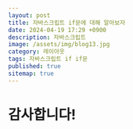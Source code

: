 ```yaml
---
layout: post
title: 자바스크립트 if문에 대해 알아보자
date: 2024-04-19 17:29 +0900
description: 자바스크립트
image: /assets/img/blog13.jpg
category: 레이아웃 
tags: 자바스크립트 if if문
published: true
sitemap: true
---
```




# 감사합니다!
